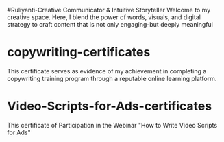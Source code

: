 #Ruliyanti-Creative Communicator & Intuitive Storyteller
Welcome to my creative space. Here, I blend the power of words, visuals, and digital strategy to craft content that is not only engaging-but deeply meaningful
# copywriting-certificates
This certificate serves as evidence of my achievement in completing a copywriting training program through a reputable online learning platform.
# Video-Scripts-for-Ads-certificates
This certificate of Participation in the Webinar "How to Write Video Scripts for Ads"

